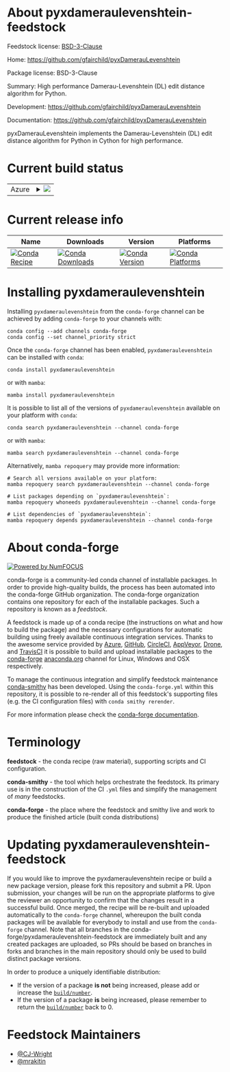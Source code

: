 About pyxdameraulevenshtein-feedstock
=====================================

Feedstock license: [BSD-3-Clause](https://github.com/conda-forge/pyxdameraulevenshtein-feedstock/blob/main/LICENSE.txt)

Home: https://github.com/gfairchild/pyxDamerauLevenshtein

Package license: BSD-3-Clause

Summary: High performance Damerau-Levenshtein (DL) edit distance algorithm for Python.

Development: https://github.com/gfairchild/pyxDamerauLevenshtein

Documentation: https://github.com/gfairchild/pyxDamerauLevenshtein

pyxDamerauLevenshtein implements the Damerau-Levenshtein (DL) edit distance
algorithm for Python in Cython for high performance.


Current build status
====================


<table>
    
  <tr>
    <td>Azure</td>
    <td>
      <details>
        <summary>
          <a href="https://dev.azure.com/conda-forge/feedstock-builds/_build/latest?definitionId=4887&branchName=main">
            <img src="https://dev.azure.com/conda-forge/feedstock-builds/_apis/build/status/pyxdameraulevenshtein-feedstock?branchName=main">
          </a>
        </summary>
        <table>
          <thead><tr><th>Variant</th><th>Status</th></tr></thead>
          <tbody><tr>
              <td>linux_64_numpy1.22python3.10.____cpython</td>
              <td>
                <a href="https://dev.azure.com/conda-forge/feedstock-builds/_build/latest?definitionId=4887&branchName=main">
                  <img src="https://dev.azure.com/conda-forge/feedstock-builds/_apis/build/status/pyxdameraulevenshtein-feedstock?branchName=main&jobName=linux&configuration=linux%20linux_64_numpy1.22python3.10.____cpython" alt="variant">
                </a>
              </td>
            </tr><tr>
              <td>linux_64_numpy1.22python3.9.____cpython</td>
              <td>
                <a href="https://dev.azure.com/conda-forge/feedstock-builds/_build/latest?definitionId=4887&branchName=main">
                  <img src="https://dev.azure.com/conda-forge/feedstock-builds/_apis/build/status/pyxdameraulevenshtein-feedstock?branchName=main&jobName=linux&configuration=linux%20linux_64_numpy1.22python3.9.____cpython" alt="variant">
                </a>
              </td>
            </tr><tr>
              <td>linux_64_numpy1.23python3.11.____cpython</td>
              <td>
                <a href="https://dev.azure.com/conda-forge/feedstock-builds/_build/latest?definitionId=4887&branchName=main">
                  <img src="https://dev.azure.com/conda-forge/feedstock-builds/_apis/build/status/pyxdameraulevenshtein-feedstock?branchName=main&jobName=linux&configuration=linux%20linux_64_numpy1.23python3.11.____cpython" alt="variant">
                </a>
              </td>
            </tr><tr>
              <td>linux_64_numpy1.26python3.12.____cpython</td>
              <td>
                <a href="https://dev.azure.com/conda-forge/feedstock-builds/_build/latest?definitionId=4887&branchName=main">
                  <img src="https://dev.azure.com/conda-forge/feedstock-builds/_apis/build/status/pyxdameraulevenshtein-feedstock?branchName=main&jobName=linux&configuration=linux%20linux_64_numpy1.26python3.12.____cpython" alt="variant">
                </a>
              </td>
            </tr><tr>
              <td>linux_64_numpy2python3.13.____cp313</td>
              <td>
                <a href="https://dev.azure.com/conda-forge/feedstock-builds/_build/latest?definitionId=4887&branchName=main">
                  <img src="https://dev.azure.com/conda-forge/feedstock-builds/_apis/build/status/pyxdameraulevenshtein-feedstock?branchName=main&jobName=linux&configuration=linux%20linux_64_numpy2python3.13.____cp313" alt="variant">
                </a>
              </td>
            </tr><tr>
              <td>osx_64_numpy1.22python3.10.____cpython</td>
              <td>
                <a href="https://dev.azure.com/conda-forge/feedstock-builds/_build/latest?definitionId=4887&branchName=main">
                  <img src="https://dev.azure.com/conda-forge/feedstock-builds/_apis/build/status/pyxdameraulevenshtein-feedstock?branchName=main&jobName=osx&configuration=osx%20osx_64_numpy1.22python3.10.____cpython" alt="variant">
                </a>
              </td>
            </tr><tr>
              <td>osx_64_numpy1.22python3.9.____cpython</td>
              <td>
                <a href="https://dev.azure.com/conda-forge/feedstock-builds/_build/latest?definitionId=4887&branchName=main">
                  <img src="https://dev.azure.com/conda-forge/feedstock-builds/_apis/build/status/pyxdameraulevenshtein-feedstock?branchName=main&jobName=osx&configuration=osx%20osx_64_numpy1.22python3.9.____cpython" alt="variant">
                </a>
              </td>
            </tr><tr>
              <td>osx_64_numpy1.23python3.11.____cpython</td>
              <td>
                <a href="https://dev.azure.com/conda-forge/feedstock-builds/_build/latest?definitionId=4887&branchName=main">
                  <img src="https://dev.azure.com/conda-forge/feedstock-builds/_apis/build/status/pyxdameraulevenshtein-feedstock?branchName=main&jobName=osx&configuration=osx%20osx_64_numpy1.23python3.11.____cpython" alt="variant">
                </a>
              </td>
            </tr><tr>
              <td>osx_64_numpy1.26python3.12.____cpython</td>
              <td>
                <a href="https://dev.azure.com/conda-forge/feedstock-builds/_build/latest?definitionId=4887&branchName=main">
                  <img src="https://dev.azure.com/conda-forge/feedstock-builds/_apis/build/status/pyxdameraulevenshtein-feedstock?branchName=main&jobName=osx&configuration=osx%20osx_64_numpy1.26python3.12.____cpython" alt="variant">
                </a>
              </td>
            </tr><tr>
              <td>osx_64_numpy2python3.13.____cp313</td>
              <td>
                <a href="https://dev.azure.com/conda-forge/feedstock-builds/_build/latest?definitionId=4887&branchName=main">
                  <img src="https://dev.azure.com/conda-forge/feedstock-builds/_apis/build/status/pyxdameraulevenshtein-feedstock?branchName=main&jobName=osx&configuration=osx%20osx_64_numpy2python3.13.____cp313" alt="variant">
                </a>
              </td>
            </tr><tr>
              <td>win_64_numpy1.22python3.10.____cpython</td>
              <td>
                <a href="https://dev.azure.com/conda-forge/feedstock-builds/_build/latest?definitionId=4887&branchName=main">
                  <img src="https://dev.azure.com/conda-forge/feedstock-builds/_apis/build/status/pyxdameraulevenshtein-feedstock?branchName=main&jobName=win&configuration=win%20win_64_numpy1.22python3.10.____cpython" alt="variant">
                </a>
              </td>
            </tr><tr>
              <td>win_64_numpy1.22python3.9.____cpython</td>
              <td>
                <a href="https://dev.azure.com/conda-forge/feedstock-builds/_build/latest?definitionId=4887&branchName=main">
                  <img src="https://dev.azure.com/conda-forge/feedstock-builds/_apis/build/status/pyxdameraulevenshtein-feedstock?branchName=main&jobName=win&configuration=win%20win_64_numpy1.22python3.9.____cpython" alt="variant">
                </a>
              </td>
            </tr><tr>
              <td>win_64_numpy1.23python3.11.____cpython</td>
              <td>
                <a href="https://dev.azure.com/conda-forge/feedstock-builds/_build/latest?definitionId=4887&branchName=main">
                  <img src="https://dev.azure.com/conda-forge/feedstock-builds/_apis/build/status/pyxdameraulevenshtein-feedstock?branchName=main&jobName=win&configuration=win%20win_64_numpy1.23python3.11.____cpython" alt="variant">
                </a>
              </td>
            </tr><tr>
              <td>win_64_numpy1.26python3.12.____cpython</td>
              <td>
                <a href="https://dev.azure.com/conda-forge/feedstock-builds/_build/latest?definitionId=4887&branchName=main">
                  <img src="https://dev.azure.com/conda-forge/feedstock-builds/_apis/build/status/pyxdameraulevenshtein-feedstock?branchName=main&jobName=win&configuration=win%20win_64_numpy1.26python3.12.____cpython" alt="variant">
                </a>
              </td>
            </tr><tr>
              <td>win_64_numpy2python3.13.____cp313</td>
              <td>
                <a href="https://dev.azure.com/conda-forge/feedstock-builds/_build/latest?definitionId=4887&branchName=main">
                  <img src="https://dev.azure.com/conda-forge/feedstock-builds/_apis/build/status/pyxdameraulevenshtein-feedstock?branchName=main&jobName=win&configuration=win%20win_64_numpy2python3.13.____cp313" alt="variant">
                </a>
              </td>
            </tr>
          </tbody>
        </table>
      </details>
    </td>
  </tr>
</table>

Current release info
====================

| Name | Downloads | Version | Platforms |
| --- | --- | --- | --- |
| [![Conda Recipe](https://img.shields.io/badge/recipe-pyxdameraulevenshtein-green.svg)](https://anaconda.org/conda-forge/pyxdameraulevenshtein) | [![Conda Downloads](https://img.shields.io/conda/dn/conda-forge/pyxdameraulevenshtein.svg)](https://anaconda.org/conda-forge/pyxdameraulevenshtein) | [![Conda Version](https://img.shields.io/conda/vn/conda-forge/pyxdameraulevenshtein.svg)](https://anaconda.org/conda-forge/pyxdameraulevenshtein) | [![Conda Platforms](https://img.shields.io/conda/pn/conda-forge/pyxdameraulevenshtein.svg)](https://anaconda.org/conda-forge/pyxdameraulevenshtein) |

Installing pyxdameraulevenshtein
================================

Installing `pyxdameraulevenshtein` from the `conda-forge` channel can be achieved by adding `conda-forge` to your channels with:

```
conda config --add channels conda-forge
conda config --set channel_priority strict
```

Once the `conda-forge` channel has been enabled, `pyxdameraulevenshtein` can be installed with `conda`:

```
conda install pyxdameraulevenshtein
```

or with `mamba`:

```
mamba install pyxdameraulevenshtein
```

It is possible to list all of the versions of `pyxdameraulevenshtein` available on your platform with `conda`:

```
conda search pyxdameraulevenshtein --channel conda-forge
```

or with `mamba`:

```
mamba search pyxdameraulevenshtein --channel conda-forge
```

Alternatively, `mamba repoquery` may provide more information:

```
# Search all versions available on your platform:
mamba repoquery search pyxdameraulevenshtein --channel conda-forge

# List packages depending on `pyxdameraulevenshtein`:
mamba repoquery whoneeds pyxdameraulevenshtein --channel conda-forge

# List dependencies of `pyxdameraulevenshtein`:
mamba repoquery depends pyxdameraulevenshtein --channel conda-forge
```


About conda-forge
=================

[![Powered by
NumFOCUS](https://img.shields.io/badge/powered%20by-NumFOCUS-orange.svg?style=flat&colorA=E1523D&colorB=007D8A)](https://numfocus.org)

conda-forge is a community-led conda channel of installable packages.
In order to provide high-quality builds, the process has been automated into the
conda-forge GitHub organization. The conda-forge organization contains one repository
for each of the installable packages. Such a repository is known as a *feedstock*.

A feedstock is made up of a conda recipe (the instructions on what and how to build
the package) and the necessary configurations for automatic building using freely
available continuous integration services. Thanks to the awesome service provided by
[Azure](https://azure.microsoft.com/en-us/services/devops/), [GitHub](https://github.com/),
[CircleCI](https://circleci.com/), [AppVeyor](https://www.appveyor.com/),
[Drone](https://cloud.drone.io/welcome), and [TravisCI](https://travis-ci.com/)
it is possible to build and upload installable packages to the
[conda-forge](https://anaconda.org/conda-forge) [anaconda.org](https://anaconda.org/)
channel for Linux, Windows and OSX respectively.

To manage the continuous integration and simplify feedstock maintenance
[conda-smithy](https://github.com/conda-forge/conda-smithy) has been developed.
Using the ``conda-forge.yml`` within this repository, it is possible to re-render all of
this feedstock's supporting files (e.g. the CI configuration files) with ``conda smithy rerender``.

For more information please check the [conda-forge documentation](https://conda-forge.org/docs/).

Terminology
===========

**feedstock** - the conda recipe (raw material), supporting scripts and CI configuration.

**conda-smithy** - the tool which helps orchestrate the feedstock.
                   Its primary use is in the construction of the CI ``.yml`` files
                   and simplify the management of *many* feedstocks.

**conda-forge** - the place where the feedstock and smithy live and work to
                  produce the finished article (built conda distributions)


Updating pyxdameraulevenshtein-feedstock
========================================

If you would like to improve the pyxdameraulevenshtein recipe or build a new
package version, please fork this repository and submit a PR. Upon submission,
your changes will be run on the appropriate platforms to give the reviewer an
opportunity to confirm that the changes result in a successful build. Once
merged, the recipe will be re-built and uploaded automatically to the
`conda-forge` channel, whereupon the built conda packages will be available for
everybody to install and use from the `conda-forge` channel.
Note that all branches in the conda-forge/pyxdameraulevenshtein-feedstock are
immediately built and any created packages are uploaded, so PRs should be based
on branches in forks and branches in the main repository should only be used to
build distinct package versions.

In order to produce a uniquely identifiable distribution:
 * If the version of a package **is not** being increased, please add or increase
   the [``build/number``](https://docs.conda.io/projects/conda-build/en/latest/resources/define-metadata.html#build-number-and-string).
 * If the version of a package **is** being increased, please remember to return
   the [``build/number``](https://docs.conda.io/projects/conda-build/en/latest/resources/define-metadata.html#build-number-and-string)
   back to 0.

Feedstock Maintainers
=====================

* [@CJ-Wright](https://github.com/CJ-Wright/)
* [@mrakitin](https://github.com/mrakitin/)

